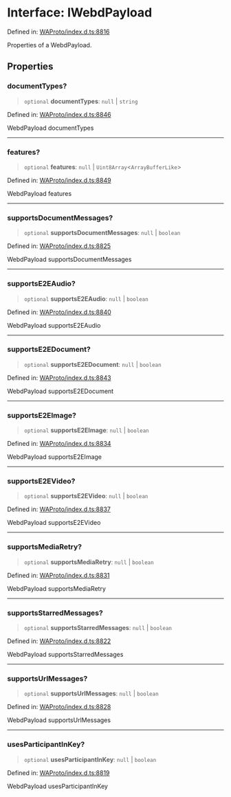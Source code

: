 # Interface: IWebdPayload

Defined in: [WAProto/index.d.ts:8816](https://github.com/Fokusdotid/Baileys/blob/d7495b24bcd136e35724329fba661cfcc0bc8eed/WAProto/index.d.ts#L8816)

Properties of a WebdPayload.

## Properties

### documentTypes?

> `optional` **documentTypes**: `null` \| `string`

Defined in: [WAProto/index.d.ts:8846](https://github.com/Fokusdotid/Baileys/blob/d7495b24bcd136e35724329fba661cfcc0bc8eed/WAProto/index.d.ts#L8846)

WebdPayload documentTypes

***

### features?

> `optional` **features**: `null` \| `Uint8Array`\<`ArrayBufferLike`\>

Defined in: [WAProto/index.d.ts:8849](https://github.com/Fokusdotid/Baileys/blob/d7495b24bcd136e35724329fba661cfcc0bc8eed/WAProto/index.d.ts#L8849)

WebdPayload features

***

### supportsDocumentMessages?

> `optional` **supportsDocumentMessages**: `null` \| `boolean`

Defined in: [WAProto/index.d.ts:8825](https://github.com/Fokusdotid/Baileys/blob/d7495b24bcd136e35724329fba661cfcc0bc8eed/WAProto/index.d.ts#L8825)

WebdPayload supportsDocumentMessages

***

### supportsE2EAudio?

> `optional` **supportsE2EAudio**: `null` \| `boolean`

Defined in: [WAProto/index.d.ts:8840](https://github.com/Fokusdotid/Baileys/blob/d7495b24bcd136e35724329fba661cfcc0bc8eed/WAProto/index.d.ts#L8840)

WebdPayload supportsE2EAudio

***

### supportsE2EDocument?

> `optional` **supportsE2EDocument**: `null` \| `boolean`

Defined in: [WAProto/index.d.ts:8843](https://github.com/Fokusdotid/Baileys/blob/d7495b24bcd136e35724329fba661cfcc0bc8eed/WAProto/index.d.ts#L8843)

WebdPayload supportsE2EDocument

***

### supportsE2EImage?

> `optional` **supportsE2EImage**: `null` \| `boolean`

Defined in: [WAProto/index.d.ts:8834](https://github.com/Fokusdotid/Baileys/blob/d7495b24bcd136e35724329fba661cfcc0bc8eed/WAProto/index.d.ts#L8834)

WebdPayload supportsE2EImage

***

### supportsE2EVideo?

> `optional` **supportsE2EVideo**: `null` \| `boolean`

Defined in: [WAProto/index.d.ts:8837](https://github.com/Fokusdotid/Baileys/blob/d7495b24bcd136e35724329fba661cfcc0bc8eed/WAProto/index.d.ts#L8837)

WebdPayload supportsE2EVideo

***

### supportsMediaRetry?

> `optional` **supportsMediaRetry**: `null` \| `boolean`

Defined in: [WAProto/index.d.ts:8831](https://github.com/Fokusdotid/Baileys/blob/d7495b24bcd136e35724329fba661cfcc0bc8eed/WAProto/index.d.ts#L8831)

WebdPayload supportsMediaRetry

***

### supportsStarredMessages?

> `optional` **supportsStarredMessages**: `null` \| `boolean`

Defined in: [WAProto/index.d.ts:8822](https://github.com/Fokusdotid/Baileys/blob/d7495b24bcd136e35724329fba661cfcc0bc8eed/WAProto/index.d.ts#L8822)

WebdPayload supportsStarredMessages

***

### supportsUrlMessages?

> `optional` **supportsUrlMessages**: `null` \| `boolean`

Defined in: [WAProto/index.d.ts:8828](https://github.com/Fokusdotid/Baileys/blob/d7495b24bcd136e35724329fba661cfcc0bc8eed/WAProto/index.d.ts#L8828)

WebdPayload supportsUrlMessages

***

### usesParticipantInKey?

> `optional` **usesParticipantInKey**: `null` \| `boolean`

Defined in: [WAProto/index.d.ts:8819](https://github.com/Fokusdotid/Baileys/blob/d7495b24bcd136e35724329fba661cfcc0bc8eed/WAProto/index.d.ts#L8819)

WebdPayload usesParticipantInKey
